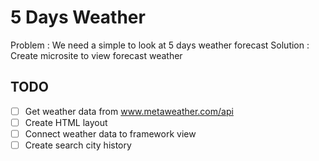 # 5 Days Weather 

Problem : We need a simple to look at 5 days weather forecast
Solution : Create microsite to view forecast weather

## TODO

* [ ] Get weather data from www.metaweather.com/api
* [ ] Create HTML layout
* [ ] Connect weather data to framework view
* [ ] Create search city history
